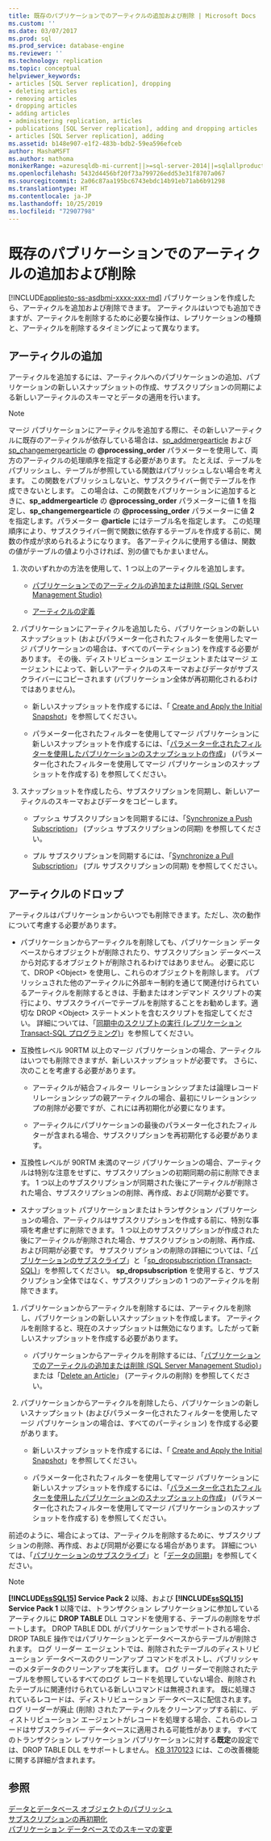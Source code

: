 ```yaml
---
title: 既存のパブリケーションでのアーティクルの追加および削除 | Microsoft Docs
ms.custom: ''
ms.date: 03/07/2017
ms.prod: sql
ms.prod_service: database-engine
ms.reviewer: ''
ms.technology: replication
ms.topic: conceptual
helpviewer_keywords:
- articles [SQL Server replication], dropping
- deleting articles
- removing articles
- dropping articles
- adding articles
- administering replication, articles
- publications [SQL Server replication], adding and dropping articles
- articles [SQL Server replication], adding
ms.assetid: b148e907-e1f2-483b-bdb2-59ea596efceb
author: MashaMSFT
ms.author: mathoma
monikerRange: =azuresqldb-mi-current||>=sql-server-2014||=sqlallproducts-allversions
ms.openlocfilehash: 5432d4456bf20f73a799726edd53e31f8707a067
ms.sourcegitcommit: 2a06c87aa195bc6743ebdc14b91eb71ab6b91298
ms.translationtype: HT
ms.contentlocale: ja-JP
ms.lasthandoff: 10/25/2019
ms.locfileid: "72907798"
---
```

# <a name="add-articles-to-and-drop-articles-from-existing-publications"></a>既存のパブリケーションでのアーティクルの追加および削除
[!INCLUDE[appliesto-ss-asdbmi-xxxx-xxx-md](../../../includes/appliesto-ss-asdbmi-xxxx-xxx-md.md)]
  パブリケーションを作成したら、アーティクルを追加および削除できます。 アーティクルはいつでも追加できますが、アーティクルを削除するために必要な操作は、レプリケーションの種類と、アーティクルを削除するタイミングによって異なります。  
  
## <a name="adding-articles"></a>アーティクルの追加  
 アーティクルを追加するには、アーティクルへのパブリケーションの追加、パブリケーションの新しいスナップショットの作成、サブスクリプションの同期による新しいアーティクルのスキーマとデータの適用を行います。  
  
> [!NOTE]
>  マージ パブリケーションにアーティクルを追加する際に、その新しいアーティクルに既存のアーティクルが依存している場合は、[sp_addmergearticle](../../../relational-databases/system-stored-procedures/sp-addmergearticle-transact-sql.md) および [sp_changemergearticle](../../../relational-databases/system-stored-procedures/sp-changemergearticle-transact-sql.md) の **\@processing_order** パラメーターを使用して、両方のアーティクルの処理順序を指定する必要があります。 たとえば、テーブルをパブリッシュし、テーブルが参照している関数はパブリッシュしない場合を考えます。 この関数をパブリッシュしないと、サブスクライバー側でテーブルを作成できないとします。 この場合は、この関数をパブリケーションに追加するときに、**sp_addmergearticle** の **\@processing_order** パラメーターに値 **1** を指定し、**sp_changemergearticle** の **\@processing_order** パラメーターに値 **2** を指定します。パラメーター **\@article** にはテーブル名を指定します。 この処理順序により、サブスクライバー側で関数に依存するテーブルを作成する前に、関数の作成が求められるようになります。 各アーティクルに使用する値は、関数の値がテーブルの値より小さければ、別の値でもかまいません。  
  
1.  次のいずれかの方法を使用して、1 つ以上のアーティクルを追加します。  
  
    -   [パブリケーションでのアーティクルの追加または削除 (SQL Server Management Studio)](../../../relational-databases/replication/publish/add-articles-to-and-drop-articles-from-a-publication.md)  
  
    -   [アーティクルの定義](../../../relational-databases/replication/publish/define-an-article.md)  
  
2.  パブリケーションにアーティクルを追加したら、パブリケーションの新しいスナップショット (およびパラメーター化されたフィルターを使用したマージ パブリケーションの場合は、すべてのパーティション) を作成する必要があります。 その後、ディストリビューション エージェントまたはマージ エージェントによって、新しいアーティクルのスキーマおよびデータがサブスクライバーにコピーされます (パブリケーション全体が再初期化されるわけではありません)。  
  
    -   新しいスナップショットを作成するには、「 [Create and Apply the Initial Snapshot](../../../relational-databases/replication/create-and-apply-the-initial-snapshot.md)」を参照してください。  
  
    -   パラメーター化されたフィルターを使用してマージ パブリケーションに新しいスナップショットを作成するには、「[パラメーター化されたフィルターを使用したパブリケーションのスナップショットの作成](../../../relational-databases/replication/create-a-snapshot-for-a-merge-publication-with-parameterized-filters.md)」 (パラメーター化されたフィルターを使用してマージ パブリケーションのスナップショットを作成する) を参照してください。  
  
3.  スナップショットを作成したら、サブスクリプションを同期し、新しいアーティクルのスキーマおよびデータをコピーします。  

    -   プッシュ サブスクリプションを同期するには、「[Synchronize a Push Subscription](../../../relational-databases/replication/synchronize-a-push-subscription.md)」 (プッシュ サブスクリプションの同期) を参照してください。  
  
    -   プル サブスクリプションを同期するには、「[Synchronize a Pull Subscription](../../../relational-databases/replication/synchronize-a-pull-subscription.md)」 (プル サブスクリプションの同期) を参照してください。  
  
## <a name="dropping-articles"></a>アーティクルのドロップ  
 アーティクルはパブリケーションからいつでも削除できます。ただし、次の動作について考慮する必要があります。  
  
-   パブリケーションからアーティクルを削除しても、パブリケーション データベースからオブジェクトが削除されたり、サブスクリプション データベースから対応するオブジェクトが削除されるわけではありません。 必要に応じて、DROP \<Object> を使用し、これらのオブジェクトを削除します。 パブリッシュされた他のアーティクルに外部キー制約を通じて関連付けられているアーティクルを削除するときは、手動またはオンデマンド スクリプトの実行により、サブスクライバーでテーブルを削除することをお勧めします。適切な DROP \<Object> ステートメントを含むスクリプトを指定してください。 詳細については、「[同期中のスクリプトの実行 (レプリケーション Transact-SQL プログラミング)](../../../relational-databases/replication/execute-scripts-during-synchronization-replication-transact-sql-programming.md)」を参照してください。  
  
-   互換性レベル 90RTM 以上のマージ パブリケーションの場合、アーティクルはいつでも削除できますが、新しいスナップショットが必要です。 さらに、次のことを考慮する必要があります。  
  
    -   アーティクルが結合フィルター リレーションシップまたは論理レコード リレーションシップの親アーティクルの場合、最初にリレーションシップの削除が必要ですが、これには再初期化が必要になります。  
  
    -   アーティクルにパブリケーションの最後のパラメーター化されたフィルターが含まれる場合、サブスクリプションを再初期化する必要があります。  
  
-   互換性レベルが 90RTM 未満のマージ パブリケーションの場合、アーティクルは特別な注意をせずに、サブスクリプションの初期同期の前に削除できます。 1 つ以上のサブスクリプションが同期された後にアーティクルが削除された場合、サブスクリプションの削除、再作成、および同期が必要です。  
  
-   スナップショット パブリケーションまたはトランザクション パブリケーションの場合、アーティクルはサブスクリプションを作成する前に、特別な事項を考慮せずに削除できます。 1 つ以上のサブスクリプションが作成された後にアーティクルが削除された場合、サブスクリプションの削除、再作成、および同期が必要です。 サブスクリプションの削除の詳細については、「[パブリケーションのサブスクライブ](../../../relational-databases/replication/subscribe-to-publications.md)」と「[sp_dropsubscription (Transact-SQL)](../../../relational-databases/system-stored-procedures/sp-dropsubscription-transact-sql.md)」を参照してください。 **sp_dropsubscription** を使用すると、サブスクリプション全体ではなく、サブスクリプションの 1 つのアーティクルを削除できます。  
  
1.  パブリケーションからアーティクルを削除するには、アーティクルを削除し、パブリケーションの新しいスナップショットを作成します。 アーティクルを削除すると、現在のスナップショットは無効になります。したがって新しいスナップショットを作成する必要があります。  
  
    -   パブリケーションからアーティクルを削除するには、「[パブリケーションでのアーティクルの追加または削除 (SQL Server Management Studio)](../../../relational-databases/replication/publish/add-articles-to-and-drop-articles-from-a-publication.md)」または「[Delete an Article](../../../relational-databases/replication/publish/delete-an-article.md)」 (アーティクルの削除) を参照してください。  
  
2.  パブリケーションからアーティクルを削除したら、パブリケーションの新しいスナップショット (およびパラメーター化されたフィルターを使用したマージ パブリケーションの場合は、すべてのパーティション) を作成する必要があります。  
  
    -   新しいスナップショットを作成するには、「 [Create and Apply the Initial Snapshot](../../../relational-databases/replication/create-and-apply-the-initial-snapshot.md)」を参照してください。  
  
    -   パラメーター化されたフィルターを使用してマージ パブリケーションに新しいスナップショットを作成するには、「[パラメーター化されたフィルターを使用したパブリケーションのスナップショットの作成](../../../relational-databases/replication/create-a-snapshot-for-a-merge-publication-with-parameterized-filters.md)」 (パラメーター化されたフィルターを使用してマージ パブリケーションのスナップショットを作成する) を参照してください。  
  
 前述のように、場合によっては、アーティクルを削除するために、サブスクリプションの削除、再作成、および同期が必要になる場合があります。 詳細については、「[パブリケーションのサブスクライブ](../../../relational-databases/replication/subscribe-to-publications.md)」と「[データの同期](../../../relational-databases/replication/synchronize-data.md)」を参照してください。  
 
 > [!NOTE]
 > **[!INCLUDE[ssSQL15](../../../includes/sssql14-md.md)] Service Pack 2** 以降、および **[!INCLUDE[ssSQL15](../../../includes/sssql15-md.md)] Service Pack 1** 以降では、トランザクション レプリケーションに参加しているアーティクルに **DROP TABLE** DLL コマンドを使用する、テーブルの削除をサポートします。 DROP TABLE DDL がパブリケーションでサポートされる場合、DROP TABLE 操作ではパブリケーションとデータベースからテーブルが削除されます。 ログ リーダー エージェントでは、削除されたテーブルのディストリビューション データベースのクリーンアップ コマンドをポストし、パブリッシャーのメタデータのクリーンアップを実行します。 ログ リーダーで削除されたテーブルを参照しているすべてのログ レコードを処理していない場合、削除されたテーブルに関連付けられている新しいコマンドは無視されます。 既に処理されているレコードは、ディストリビューション データベースに配信されます。 ログ リーダーが廃止 (削除) されたアーティクルをクリーンアップする前に、ディストリビューション エージェントがレコードを処理する場合、これらのレコードはサブスクライバー データベースに適用される可能性があります。 すべてのトランザクション レプリケーション パブリケーションに対する**既定**の設定では、DROP TABLE DLL をサポートしません。 [KB 3170123](https://support.microsoft.com/help/3170123/supports-drop-table-ddl-for-articles-that-are-included-in-transactional-replication-in-sql-server-2014-or-in-sql-server-2016-sp1) には、この改善機能に関する詳細が含まれます。

  
## <a name="see-also"></a>参照  
 [データとデータベース オブジェクトのパブリッシュ](../../../relational-databases/replication/publish/publish-data-and-database-objects.md)   
 [サブスクリプションの再初期化](../../../relational-databases/replication/reinitialize-subscriptions.md)   
 [パブリケーション データベースでのスキーマの変更](../../../relational-databases/replication/publish/make-schema-changes-on-publication-databases.md)  
  
  

